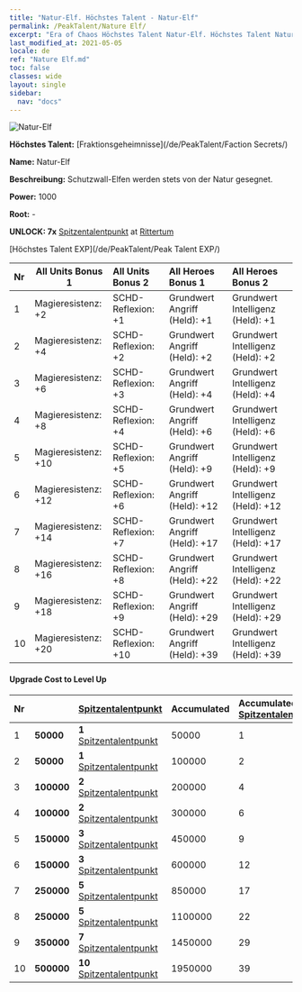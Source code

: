 ```yaml
---
title: "Natur-Elf. Höchstes Talent - Natur-Elf"
permalink: /PeakTalent/Nature Elf/
excerpt: "Era of Chaos Höchstes Talent Natur-Elf. Höchstes Talent Natur-Elf. Natur-Elf"
last_modified_at: 2021-05-05
locale: de
ref: "Nature Elf.md"
toc: false
classes: wide
layout: single
sidebar:
  nav: "docs"
---
```


  ![Natur-Elf](/images/pt/talent_3007.png)

  **Höchstes Talent:** [Fraktionsgeheimnisse](/de/PeakTalent/Faction Secrets/)

  **Name:** Natur-Elf

  **Beschreibung:** Schutzwall-Elfen werden stets von der Natur gesegnet.

  **Power:** 1000

  **Root:** -

  **UNLOCK: 7x** [Spitzentalentpunkt](/ItemsDE/con_934/) at [Rittertum](/de/PeakTalent/Chivalry/)

  [Höchstes Talent EXP](/de/PeakTalent/Peak Talent EXP/)

  | Nr | All Units Bonus 1 | All Units Bonus 2 | All Heroes Bonus 1 | All Heroes Bonus 2 |
  |:---|--------------|:-------------|:-------------|:-------------|
  | 1 | Magieresistenz: +2 | SCHD-Reflexion: +1 | Grundwert Angriff (Held): +1 | Grundwert Intelligenz (Held): +1 |
  | 2 | Magieresistenz: +4 | SCHD-Reflexion: +2 | Grundwert Angriff (Held): +2 | Grundwert Intelligenz (Held): +2 |
  | 3 | Magieresistenz: +6 | SCHD-Reflexion: +3 | Grundwert Angriff (Held): +4 | Grundwert Intelligenz (Held): +4 |
  | 4 | Magieresistenz: +8 | SCHD-Reflexion: +4 | Grundwert Angriff (Held): +6 | Grundwert Intelligenz (Held): +6 |
  | 5 | Magieresistenz: +10 | SCHD-Reflexion: +5 | Grundwert Angriff (Held): +9 | Grundwert Intelligenz (Held): +9 |
  | 6 | Magieresistenz: +12 | SCHD-Reflexion: +6 | Grundwert Angriff (Held): +12 | Grundwert Intelligenz (Held): +12 |
  | 7 | Magieresistenz: +14 | SCHD-Reflexion: +7 | Grundwert Angriff (Held): +17 | Grundwert Intelligenz (Held): +17 |
  | 8 | Magieresistenz: +16 | SCHD-Reflexion: +8 | Grundwert Angriff (Held): +22 | Grundwert Intelligenz (Held): +22 |
  | 9 | Magieresistenz: +18 | SCHD-Reflexion: +9 | Grundwert Angriff (Held): +29 | Grundwert Intelligenz (Held): +29 |
  | 10 | Magieresistenz: +20 | SCHD-Reflexion: +10 | Grundwert Angriff (Held): +39 | Grundwert Intelligenz (Held): +39 |


#### Upgrade Cost to Level Up

  | Nr | <i class="fas fa-coins"/> | [Spitzentalentpunkt](/ItemsDE/con_934/) | Accumulated <i class="fas fa-coins"/> | Accumulated [Spitzentalentpunkt](/ItemsDE/con_934/) |
  |:---|--------------|:-------------|:-------------|:-------------|
  | 1 | **50000** | **1** [Spitzentalentpunkt](/ItemsDE/con_934/) | 50000 | 1 |
  | 2 | **50000** | **1** [Spitzentalentpunkt](/ItemsDE/con_934/) | 100000 | 2 |
  | 3 | **100000** | **2** [Spitzentalentpunkt](/ItemsDE/con_934/) | 200000 | 4 |
  | 4 | **100000** | **2** [Spitzentalentpunkt](/ItemsDE/con_934/) | 300000 | 6 |
  | 5 | **150000** | **3** [Spitzentalentpunkt](/ItemsDE/con_934/) | 450000 | 9 |
  | 6 | **150000** | **3** [Spitzentalentpunkt](/ItemsDE/con_934/) | 600000 | 12 |
  | 7 | **250000** | **5** [Spitzentalentpunkt](/ItemsDE/con_934/) | 850000 | 17 |
  | 8 | **250000** | **5** [Spitzentalentpunkt](/ItemsDE/con_934/) | 1100000 | 22 |
  | 9 | **350000** | **7** [Spitzentalentpunkt](/ItemsDE/con_934/) | 1450000 | 29 |
  | 10 | **500000** | **10** [Spitzentalentpunkt](/ItemsDE/con_934/) | 1950000 | 39 |
